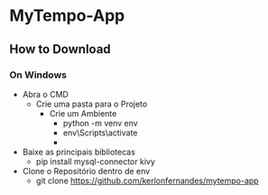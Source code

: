 # MyTempo-App

## How to Download

### On Windows 
- Abra o CMD
   - Crie uma pasta para o Projeto
     - Crie um Ambiente
       - python -m venv env
       - env\Scripts\activate
       - 
 - Baixe as principais bibliotecas
   - pip install mysql-connector kivy
 - Clone o Repositório dentro de env
   - git clone https://github.com/kerlonfernandes/mytempo-app
   
     

